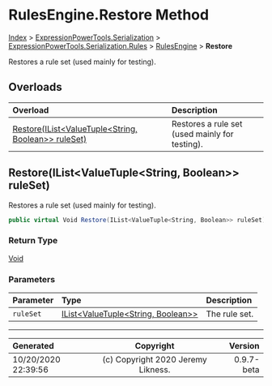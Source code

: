 ﻿# RulesEngine.Restore Method

[Index](../index.md) > [ExpressionPowerTools.Serialization](ExpressionPowerTools.Serialization.a.md) > [ExpressionPowerTools.Serialization.Rules](ExpressionPowerTools.Serialization.Rules.n.md) > [RulesEngine](ExpressionPowerTools.Serialization.Rules.RulesEngine.cs.md) > **Restore**

Restores a rule set (used mainly for testing).

## Overloads

| Overload | Description |
| :-- | :-- |
| [Restore(IList&lt;ValueTuple&lt;String, Boolean>> ruleSet)](#restoreilistvaluetuplestring-boolean-ruleset) | Restores a rule set (used mainly for testing). |
## Restore(IList&lt;ValueTuple&lt;String, Boolean>> ruleSet)

Restores a rule set (used mainly for testing).

```csharp
public virtual Void Restore(IList<ValueTuple<String, Boolean>> ruleSet)
```

### Return Type

 [Void](https://docs.microsoft.com/dotnet/api/system.void) 

### Parameters

| Parameter | Type | Description |
| :-- | :-- | :-- |
| `ruleSet` | [IList&lt;ValueTuple&lt;String, Boolean>>](https://docs.microsoft.com/dotnet/api/system.collections.generic.ilist-1) | The rule set. |



---

| Generated | Copyright | Version |
| :-- | :-: | --: |
| 10/20/2020 22:39:56 | (c) Copyright 2020 Jeremy Likness. | 0.9.7-beta |
